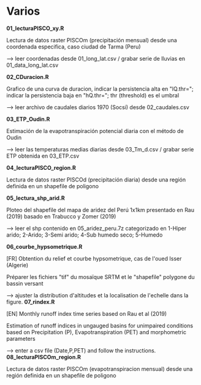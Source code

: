 # Varios
**01_lecturaPISCO_xy.R** <p>
Lectura de datos raster PISCOm (precipitación mensual) desde una coordenada especifica, caso ciudad de Tarma (Peru) <p>
--> leer coordenadas desde 01_long_lat.csv / grabar serie de lluvias en 01_data_long_lat.csv <p>
**02_CDuracion.R** <p>
Grafico de una curva de duracion, indicar la persistencia alta en "lQ.thr="; indicar la persistencia baja en "hQ.thr="; thr (threshold) es el umbral<p>
  --> leer archivo de caudales diarios 1970 (Socsi) desde 02_caudales.csv<p>
**03_ETP_Oudin.R** <p>
Estimación de la evapotranspiración potencial diaria con el método de Oudin <p>
  --> leer las temperaturas medias diarias desde 03_Tm_d.csv / grabar serie ETP obtenida en 03_ETP.csv <p>
**04_lecturaPISCO_region.R** <p>
Lectura de datos raster PISCOd (precipitación diaria) desde una región definida en un shapefile de poligono <p>
**05_lectura_shp_arid.R** <p>
Ploteo del shapefile del mapa de aridez del Perú 1x1km presentado en Rau (2019) basado en Trabucco y Zomer (2019) <p> 
  --> leer el shp contenido en 05_aridez_peru.7z categorizado en 1-Hiper arido; 2-Arido; 3-Semi arido; 4-Sub humedo seco; 5-Humedo<p> 
**06_courbe_hypsometrique.R** <p>
[FR] Obtention du relief et courbe hypsometrique, cas de l'oued Isser (Algerie) <p>
Préparer les fichiers "tif" du mosaïque SRTM et le "shapefile" polygone du bassin versant <p>
  --> ajuster la distribution d'altitudes et la localisation de l'echelle dans la figure.
**07_rindex.R** <p>
[EN] Monthly runoff index time series based on Rau et al (2019) <p>
Estimation of runoff indices in ungauged basins for unimpaired conditions based on Precipitation (P), Evapotranspiration (PET) and morphometric parameters <p>
--> enter a csv file (Date,P,PET) and follow the instructions.
**08_lecturaPISCOm_region.R** <p>
Lectura de datos raster PISCOm (evapotranspiracion mensual) desde una región definida en un shapefile de poligono <p>
